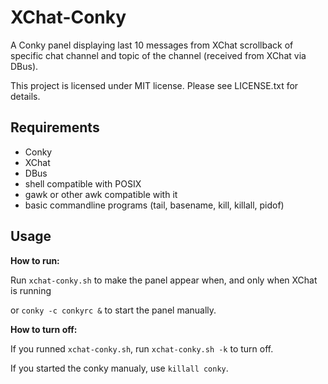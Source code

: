 XChat-Conky
===========

A Conky panel displaying last 10 messages from XChat scrollback of specific chat channel and topic of the channel (received from XChat via DBus).

This project is licensed under MIT license. Please see LICENSE.txt for details.

Requirements
------------
* Conky
* XChat
* DBus
* shell compatible with POSIX
* gawk or other awk compatible with it
* basic commandline programs (tail, basename, kill, killall, pidof)

Usage
-------
**How to run:**

Run ````xchat-conky.sh```` to make the panel appear when, and only when XChat is running

or ````conky -c conkyrc &```` to start the panel manually.

**How to turn off:**

If you runned ````xchat-conky.sh````, run ````xchat-conky.sh -k```` to turn off.

If you started the conky manualy, use ````killall conky````.
